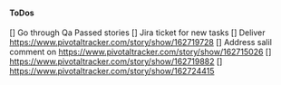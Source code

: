 #### ToDos
[] Go through Qa Passed stories
[] Jira ticket for new tasks
[] Deliver https://www.pivotaltracker.com/story/show/162719728
[] Address salil comment on https://www.pivotaltracker.com/story/show/162715026
[] https://www.pivotaltracker.com/story/show/162719882
[] https://www.pivotaltracker.com/story/show/162724415